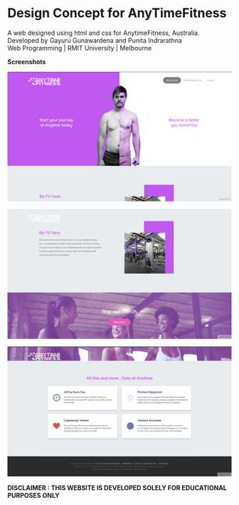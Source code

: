 # Design Concept for AnyTimeFitness
A web designed using html and css for AnytimeFitness, Australia. </br>
Developed by Gayuru Gunawardena and Punita Indrarathna </br> Web Programming | RMIT University | Melbourne

<b>Screenshots </b> 

![Screenshot](/screenshots/1.jpg?raw=true "LandingPage")

![Screenshot](/screenshots/2.jpg?raw=true "LandingPage")

![Screenshot](/screenshots/3.jpg?raw=true "LandingPage")

<b> DISCLAIMER : THIS WEBSITE IS DEVELOPED SOLELY FOR EDUCATIONAL PURPOSES ONLY
